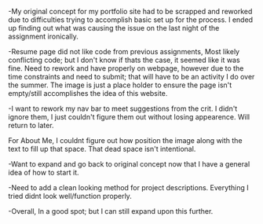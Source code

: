 -My original concept for my portfolio site had to be scrapped and reworked due to difficulties trying to accomplish basic set up for the process. I ended up finding out what was causing the issue on the last night of the assignment ironically.

-Resume page did not like code from previous assignments, Most likely conflicting code; but I don't know if thats the case, it seemed like it was fine. Need to rework and have properly on webpage, however due to the time constraints and need to submit; that will have to be an activity I do over the summer. The image is just a place holder to ensure the page isn't empty/still accomplishes the idea of this website.

-I want to rework my nav bar to meet suggestions from the crit. I didn't ignore them, I just couldn't figure them out without losing appearence. Will return to later.

For About Me, I couldnt figure out how position the image along with the text to fill up that space. That dead space isn't intentional.

-Want to expand and go back to original concept now that I have a general idea of how to start it.

-Need to add a clean looking method for project descriptions. Everything I tried didnt look well/function properly.

-Overall, In a good spot; but I can still expand upon this further.